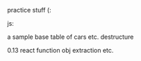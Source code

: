 practice stuff (:

js:


a sample base table of cars etc.
destructure

0.13 react function obj extraction etc.

